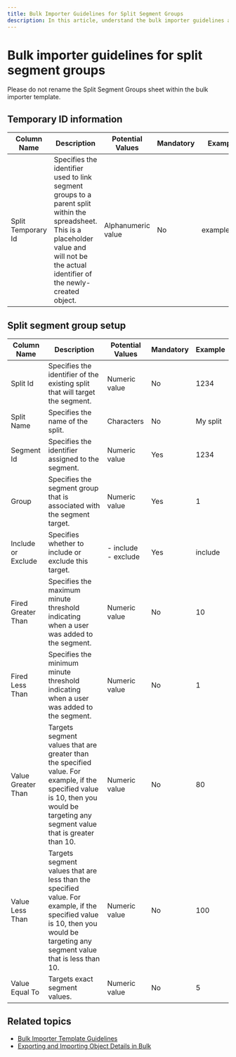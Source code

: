 ```yaml
---
title: Bulk Importer Guidelines for Split Segment Groups
description: In this article, understand the bulk importer guidelines and the setup for split segment groups when adding data to the bulk importer template.
---
```


# Bulk importer guidelines for split segment groups

Please do not rename the Split Segment Groups sheet within the bulk importer template.

## Temporary ID information

| Column Name | Description | Potential Values | Mandatory | Example |
|---|---|---|---|---|
| Split Temporary Id | Specifies the identifier used to link segment groups to a parent split within the spreadsheet. This is a placeholder value and will not be the actual identifier of the newly-created object. | Alphanumeric value | No | example123 |

## Split segment group setup

| Column Name | Description | Potential Values | Mandatory | Example |
|---|---|---|---|---|
| Split Id | Specifies the identifier of the existing split that will target the segment. | Numeric value | No | 1234 |
| Split Name | Specifies the name of the split. | Characters | No | My split |
| Segment Id | Specifies the identifier assigned to the segment. | Numeric value | Yes | 1234 |
| Group | Specifies the segment group that is associated with the segment target. | Numeric value | Yes | 1 |
| Include or Exclude | Specifies whether to include or exclude this target. | - include <br> - exclude | Yes | include |
| Fired Greater Than | Specifies the maximum minute threshold indicating when a user was added to the segment. | Numeric value | No | 10 |
| Fired Less Than | Specifies the minimum minute threshold indicating when a user was added to the segment. | Numeric value | No | 1 |
| Value Greater Than | Targets segment values that are greater than the specified value. For example, if the specified value is 10, then you would be targeting any segment value that is greater than 10. | Numeric value | No | 80 |
| Value Less Than | Targets segment values that are less than the specified value. For example, if the specified value is 10, then you would be targeting any segment value that is less than 10. | Numeric value | No | 100 |
| Value Equal To | Targets exact segment values. | Numeric value | No | 5 |

## Related topics

- [Bulk Importer Template Guidelines](bulk-importer-template-guidelines.md)
- [Exporting and Importing Object Details in Bulk](exporting-and-importing-object-details-in-bulk.md)
